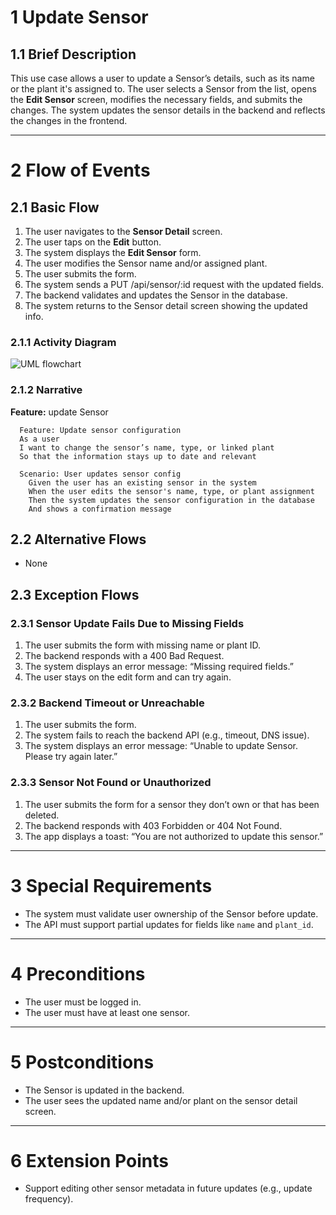 # 1 Update Sensor

## 1.1 Brief Description

This use case allows a user to update a Sensor’s details, such as its name or the plant it's assigned to. The user selects a Sensor from the list, opens the **Edit Sensor** screen, modifies the necessary fields, and submits the changes. The system updates the sensor details in the backend and reflects the changes in the frontend.

---

# 2 Flow of Events

## 2.1 Basic Flow

1. The user navigates to the **Sensor Detail** screen.
2. The user taps on the **Edit** button.
3. The system displays the **Edit Sensor** form.
4. The user modifies the Sensor name and/or assigned plant.
5. The user submits the form.
6. The system sends a PUT /api/sensor/:id request with the updated fields.
7. The backend validates and updates the Sensor in the database.
8. The system returns to the Sensor detail screen showing the updated info.

### 2.1.1 Activity Diagram

![UML flowchart](https://github.com/DHBW-Malte/gardeningApp/blob/main/docs/assets/svg/useCaseDiagrams/updateSensor.drawio.svg)

### 2.1.2 Narrative

**Feature:** update Sensor

```gherkin
  Feature: Update sensor configuration
  As a user
  I want to change the sensor’s name, type, or linked plant
  So that the information stays up to date and relevant

  Scenario: User updates sensor config
    Given the user has an existing sensor in the system
    When the user edits the sensor's name, type, or plant assignment
    Then the system updates the sensor configuration in the database
    And shows a confirmation message
```

## 2.2 Alternative Flows

- None

## 2.3 Exception Flows

### 2.3.1 Sensor Update Fails Due to Missing Fields

1. The user submits the form with missing name or plant ID.
2. The backend responds with a 400 Bad Request.
3. The system displays an error message: “Missing required fields.”
4. The user stays on the edit form and can try again.

### 2.3.2 Backend Timeout or Unreachable

1. The user submits the form.
2. The system fails to reach the backend API (e.g., timeout, DNS issue).
3. The system displays an error message: “Unable to update Sensor. Please try again later.”

### 2.3.3 Sensor Not Found or Unauthorized

1. The user submits the form for a sensor they don’t own or that has been deleted.
2. The backend responds with 403 Forbidden or 404 Not Found.
3. The app displays a toast: “You are not authorized to update this sensor.”

---

# 3 Special Requirements

- The system must validate user ownership of the Sensor before update.
- The API must support partial updates for fields like `name` and `plant_id`.

---

# 4 Preconditions

- The user must be logged in.
- The user must have at least one sensor.

---

# 5 Postconditions

- The Sensor is updated in the backend.
- The user sees the updated name and/or plant on the sensor detail screen.

---

# 6 Extension Points

- Support editing other sensor metadata in future updates (e.g., update frequency).
